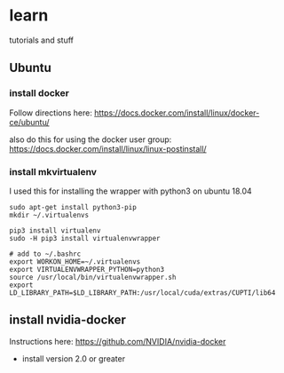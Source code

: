 # learn
tutorials and stuff

## Ubuntu

### install docker

Follow directions here: https://docs.docker.com/install/linux/docker-ce/ubuntu/

also do this for using the docker user group: https://docs.docker.com/install/linux/linux-postinstall/

### install mkvirtualenv

I used this for installing the wrapper with python3 on ubuntu 18.04

```
sudo apt-get install python3-pip
mkdir ~/.virtualenvs

pip3 install virtualenv
sudo -H pip3 install virtualenvwrapper

# add to ~/.bashrc
export WORKON_HOME=~/.virtualenvs
export VIRTUALENVWRAPPER_PYTHON=python3
source /usr/local/bin/virtualenvwrapper.sh
export LD_LIBRARY_PATH=$LD_LIBRARY_PATH:/usr/local/cuda/extras/CUPTI/lib64
```

## install nvidia-docker

Instructions here: https://github.com/NVIDIA/nvidia-docker
* install version 2.0 or greater
